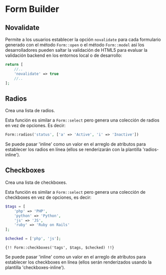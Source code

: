 # Form Builder

## Novalidate

Permite a los usuarios establecer la opción `novalidate` para cada formulario generado con el método `Form::open` o el método `Form::model` así los desarrolladores pueden saltar la validación de HTML5 para evaluar la validación backend en los entornos local o de desarrollo:

```php
return [
    //..
    'novalidate' => true
    //..
];
```

## Radios

Crea una lista de radios.

Esta función es similar a `Form::select` pero genera una colección de radios en vez de opciones. Es decir:

```php
Form::radios('status', ['a' => 'Active', 'i' => 'Inactive'])
```

Se puede pasar 'inline' como un valor en el arreglo de atributos para establecer los radios en línea (ellos se renderizarán con la plantilla 'radios-inline').

## Checkboxes

Crea una lista de checkboxes.

Esta función es similar a `Form::select` pero genera una colección de checkboxes en vez de opciones, es decir:

```php
$tags = [
    'php' => 'PHP',
    'python' => 'Python',
    'js' => 'JS',
    'ruby' => 'Ruby on Rails'
];

$checked = ['php', 'js'];
```

```blade
{!! Form::checkboxes('tags', $tags, $checked) !!}
```

Se puede pasar 'inline' como un valor en el arreglo de atributos para establecer los checkboxes en línea (ellos serán renderizados usando la plantilla 'checkboxes-inline').